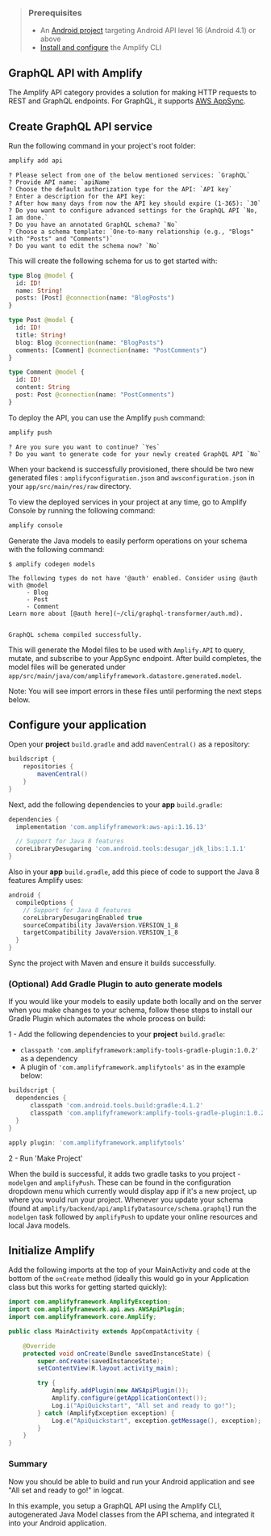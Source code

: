 > ### Prerequisites
> * An [Android project](https://developer.android.com/training/basics/firstapp/creating-project) targeting Android API level 16 (Android 4.1) or above
> * [Install and configure](~/cli/start/install.md) the Amplify CLI

## GraphQL API with Amplify

The Amplify API category provides a solution for making HTTP requests to REST and GraphQL endpoints.  For GraphQL, it supports [AWS AppSync](https://aws.amazon.com/appsync/).

## Create GraphQL API service

Run the following command in your project's root folder:

```bash
amplify add api
```

```console
? Please select from one of the below mentioned services: `GraphQL`
? Provide API name: `apiName`
? Choose the default authorization type for the API: `API key`
? Enter a description for the API key:
? After how many days from now the API key should expire (1-365): `30`
? Do you want to configure advanced settings for the GraphQL API `No, I am done.`
? Do you have an annotated GraphQL schema? `No`
? Choose a schema template: `One-to-many relationship (e.g., "Blogs" with "Posts" and "Comments")`
? Do you want to edit the schema now? `No`
```

This will create the following schema for us to get started with:
```graphql
type Blog @model {
  id: ID!
  name: String!
  posts: [Post] @connection(name: "BlogPosts")
}

type Post @model {
  id: ID!
  title: String!
  blog: Blog @connection(name: "BlogPosts")
  comments: [Comment] @connection(name: "PostComments")
}

type Comment @model {
  id: ID!
  content: String
  post: Post @connection(name: "PostComments")
}
```

To deploy the API, you can use the Amplify `push` command:

```bash
amplify push
```

```console
? Are you sure you want to continue? `Yes`
? Do you want to generate code for your newly created GraphQL API `No`
```

When your backend is successfully provisioned, there should be two new generated files : `amplifyconfiguration.json` and `awsconfiguration.json` in your `app/src/main/res/raw` directory.

To view the deployed services in your project at any time, go to Amplify Console by running the following command:

```bash
amplify console
```

Generate the Java models to easily perform operations on your schema with the following command:

```console
$ amplify codegen models

The following types do not have '@auth' enabled. Consider using @auth with @model
     - Blog
     - Post
     - Comment
Learn more about [@auth here](~/cli/graphql-transformer/auth.md).


GraphQL schema compiled successfully.
```

This will generate the Model files to be used with `Amplify.API` to query, mutate, and subscribe to your AppSync endpoint. After build completes, the model files will be generated under `app/src/main/java/com/amplifyframework.datastore.generated.model`.

Note: You will see import errors in these files until performing the next steps below.

## Configure your application

Open your **project** `build.gradle` and add `mavenCentral()` as a repository:

```groovy
buildscript {
    repositories {
        mavenCentral()
    }
}
```

Next, add the following dependencies to your **app** `build.gradle`:

```groovy
dependencies {
  implementation 'com.amplifyframework:aws-api:1.16.13'

  // Support for Java 8 features
  coreLibraryDesugaring 'com.android.tools:desugar_jdk_libs:1.1.1'
}
```
Also in your **app** `build.gradle`, add this piece of code to support the Java 8 features Amplify uses:

```groovy
android {
  compileOptions {
    // Support for Java 8 features
    coreLibraryDesugaringEnabled true
    sourceCompatibility JavaVersion.VERSION_1_8
    targetCompatibility JavaVersion.VERSION_1_8
  }
}
```

Sync the project with Maven and ensure it builds successfully.

### (Optional) Add Gradle Plugin to auto generate models

If you would like your models to easily update both locally and on the server when you make changes to your schema, follow these steps to install our Gradle Plugin which automates the whole process on build:

1 - Add the following dependencies to your **project** `build.gradle`:

* `classpath 'com.amplifyframework:amplify-tools-gradle-plugin:1.0.2'` as a dependency
* A plugin of `'com.amplifyframework.amplifytools'` as in the example below:

```groovy
buildscript {
  dependencies {
      classpath 'com.android.tools.build:gradle:4.1.2'
      classpath 'com.amplifyframework:amplify-tools-gradle-plugin:1.0.2'
  }
}

apply plugin: 'com.amplifyframework.amplifytools'
```

2 - Run 'Make Project'

When the build is successful, it adds two gradle tasks to you project - `modelgen` and `amplifyPush`. These can be found in the configuration dropdown menu which currently would display app if it's a new project, up where you would run your project. Whenever you update your schema (found at `amplify/backend/api/amplifyDatasource/schema.graphql`) run the `modelgen` task followed by `amplifyPush` to update your online resources and local Java models.

## Initialize Amplify

Add the following imports at the top of your MainActivity and code at the bottom of the `onCreate` method (ideally this would go in your Application class but this works for getting started quickly):

```java
import com.amplifyframework.AmplifyException;
import com.amplifyframework.api.aws.AWSApiPlugin;
import com.amplifyframework.core.Amplify;

public class MainActivity extends AppCompatActivity {

    @Override
    protected void onCreate(Bundle savedInstanceState) {
        super.onCreate(savedInstanceState);
        setContentView(R.layout.activity_main);

        try {
            Amplify.addPlugin(new AWSApiPlugin());
            Amplify.configure(getApplicationContext());
            Log.i("ApiQuickstart", "All set and ready to go!");
        } catch (AmplifyException exception) {
            Log.e("ApiQuickstart", exception.getMessage(), exception);
        }
    }    
}
```


### Summary

Now you should be able to build and run your Android application and see "All set and ready to go!" in logcat.

In this example, you setup a GraphQL API using the Amplify CLI, autogenerated Java Model classes from the API schema, and integrated it into your Android application.
